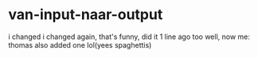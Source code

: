 # van-input-naar-output
i changed
i changed again, that's funny, did it 1 line ago too
well, now me: thomas also added one lol(yees spaghettis)